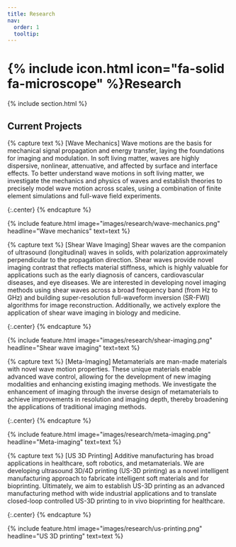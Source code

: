 ```yaml
---
title: Research
nav:
  order: 1
  tooltip: 
---
```


# {% include icon.html icon="fa-solid fa-microscope" %}Research

{% include section.html %}

## Current Projects

{% capture text %}
[Wave Mechanics] Wave motions are the basis for mechanical signal propagation and energy transfer, laying the foundations for imaging and modulation. In soft living matter, waves are highly dispersive, nonlinear, attenuative, and affected by surface and interface effects. To better understand wave motions in soft living matter, we investigate the mechanics and physics of waves and establish theories to precisely model wave motion across scales, using a combination of finite element simulations and full-wave field experiments.

{:.center}
{% endcapture %}

{%
  include feature.html
  image="images/research/wave-mechanics.png"
  headline="Wave mechanics"
  text=text
%}

{% capture text %}
[Shear Wave Imaging] Shear waves are the companion of ultrasound (longitudinal) waves in solids, with polarization approximately perpendicular to the propagation direction. Shear waves provide novel imaging contrast that reflects material stiffness, which is highly valuable for applications such as the early diagnosis of cancers, cardiovascular diseases, and eye diseases. We are interested in developing novel imaging methods using shear waves across a broad frequency band (from Hz to GHz) and building super-resolution full-waveform inversion (SR-FWI) algorithms for image reconstruction. Additionally, we actively explore the application of shear wave imaging in biology and medicine.

{:.center}
{% endcapture %}

{%
  include feature.html
  image="images/research/shear-imaging.png"
  headline="Shear wave imaging"
  text=text
%}

{% capture text %}
[Meta-Imaging] Metamaterials are man-made materials with novel wave motion properties. These unique materials enable advanced wave control, allowing for the development of new imaging modalities and enhancing existing imaging methods. We investigate the enhancement of imaging through the inverse design of metamaterials to achieve improvements in resolution and imaging depth, thereby broadening the applications of traditional imaging methods.

{:.center}
{% endcapture %}

{%
  include feature.html
  image="images/research/meta-imaging.png"
  headline="Meta-imaging"
  text=text
%}

{% capture text %}
[US 3D Printing] Additive manufacturing has broad applications in healthcare, soft robotics, and metamaterials. We are developing ultrasound 3D/4D printing (US-3D printing) as a novel intelligent manufacturing approach to fabricate intelligent soft materials and for bioprinting. Ultimately, we aim to establish US-3D printing as an advanced manufacturing method with wide industrial applications and to translate closed-loop controlled US-3D printing to in vivo bioprinting for healthcare.

{:.center}
{% endcapture %}

{%
  include feature.html
  image="images/research/us-printing.png"
  headline="US 3D printing"
  text=text
%}

